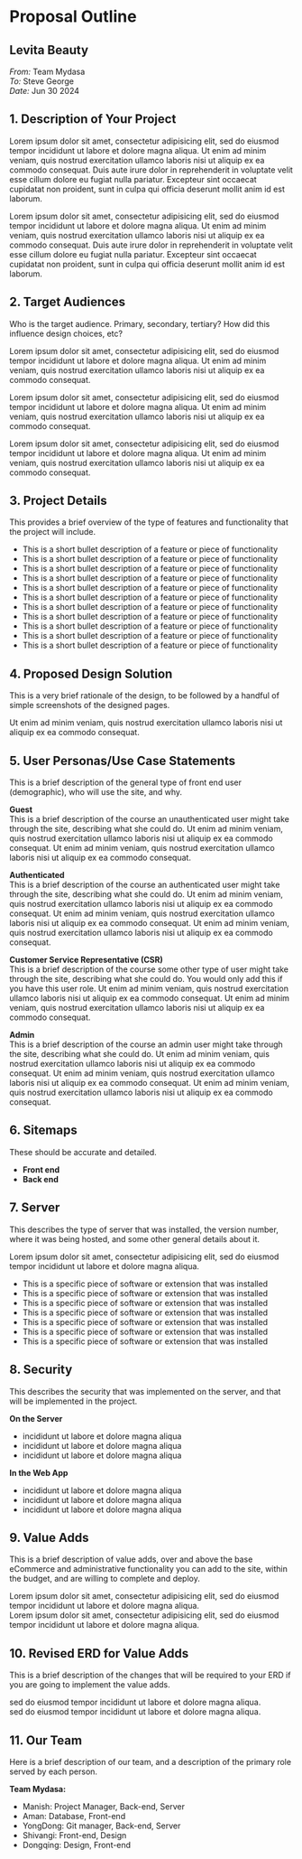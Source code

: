 # Proposal Outline

## Levita Beauty
*From:* Team Mydasa  
*To:* Steve George  
*Date:* Jun 30 2024

## 1. Description of Your Project

Lorem ipsum dolor sit amet, consectetur adipisicing elit, sed do eiusmod tempor incididunt ut labore et dolore magna aliqua. Ut enim ad minim veniam, quis nostrud exercitation ullamco laboris nisi ut aliquip ex ea commodo consequat. Duis aute irure dolor in reprehenderit in voluptate velit esse cillum dolore eu fugiat nulla pariatur. Excepteur sint occaecat cupidatat non proident, sunt in culpa qui officia deserunt mollit anim id est laborum.

Lorem ipsum dolor sit amet, consectetur adipisicing elit, sed do eiusmod tempor incididunt ut labore et dolore magna aliqua. Ut enim ad minim veniam, quis nostrud exercitation ullamco laboris nisi ut aliquip ex ea commodo consequat. Duis aute irure dolor in reprehenderit in voluptate velit esse cillum dolore eu fugiat nulla pariatur. Excepteur sint occaecat cupidatat non proident, sunt in culpa qui officia deserunt mollit anim id est laborum.

## 2. Target Audiences

Who is the target audience. Primary, secondary, tertiary? How did this influence design choices, etc?

Lorem ipsum dolor sit amet, consectetur adipisicing elit, sed do eiusmod tempor incididunt ut labore et dolore magna aliqua. Ut enim ad minim veniam, quis nostrud exercitation ullamco laboris nisi ut aliquip ex ea commodo consequat.

Lorem ipsum dolor sit amet, consectetur adipisicing elit, sed do eiusmod tempor incididunt ut labore et dolore magna aliqua. Ut enim ad minim veniam, quis nostrud exercitation ullamco laboris nisi ut aliquip ex ea commodo consequat.

Lorem ipsum dolor sit amet, consectetur adipisicing elit, sed do eiusmod tempor incididunt ut labore et dolore magna aliqua. Ut enim ad minim veniam, quis nostrud exercitation ullamco laboris nisi ut aliquip ex ea commodo consequat.

## 3. Project Details

This provides a brief overview of the type of features and functionality that the project will include.

- This is a short bullet description of a feature or piece of functionality
- This is a short bullet description of a feature or piece of functionality
- This is a short bullet description of a feature or piece of functionality
- This is a short bullet description of a feature or piece of functionality
- This is a short bullet description of a feature or piece of functionality
- This is a short bullet description of a feature or piece of functionality
- This is a short bullet description of a feature or piece of functionality
- This is a short bullet description of a feature or piece of functionality
- This is a short bullet description of a feature or piece of functionality
- This is a short bullet description of a feature or piece of functionality
- This is a short bullet description of a feature or piece of functionality

## 4. Proposed Design Solution

This is a very brief rationale of the design, to be followed by a handful of simple screenshots of the designed pages.

Ut enim ad minim veniam, quis nostrud exercitation ullamco laboris nisi ut aliquip ex ea commodo consequat.

## 5. User Personas/Use Case Statements

This is a brief description of the general type of front end user (demographic), who will use the site, and why.

**Guest**  
This is a brief description of the course an unauthenticated user might take through the site, describing what she could do. Ut enim ad minim veniam, quis nostrud exercitation ullamco laboris nisi ut aliquip ex ea commodo consequat. Ut enim ad minim veniam, quis nostrud exercitation ullamco laboris nisi ut aliquip ex ea commodo consequat.

**Authenticated**  
This is a brief description of the course an authenticated user might take through the site, describing what she could do. Ut enim ad minim veniam, quis nostrud exercitation ullamco laboris nisi ut aliquip ex ea commodo consequat. Ut enim ad minim veniam, quis nostrud exercitation ullamco laboris nisi ut aliquip ex ea commodo consequat. Ut enim ad minim veniam, quis nostrud exercitation ullamco laboris nisi ut aliquip ex ea commodo consequat.

**Customer Service Representative (CSR)**  
This is a brief description of the course some other type of user might take through the site, describing what she could do. You would only add this if you have this user role. Ut enim ad minim veniam, quis nostrud exercitation ullamco laboris nisi ut aliquip ex ea commodo consequat. Ut enim ad minim veniam, quis nostrud exercitation ullamco laboris nisi ut aliquip ex ea commodo consequat.

**Admin**  
This is a brief description of the course an admin user might take through the site, describing what she could do. Ut enim ad minim veniam, quis nostrud exercitation ullamco laboris nisi ut aliquip ex ea commodo consequat. Ut enim ad minim veniam, quis nostrud exercitation ullamco laboris nisi ut aliquip ex ea commodo consequat. Ut enim ad minim veniam, quis nostrud exercitation ullamco laboris nisi ut aliquip ex ea commodo consequat.

## 6. Sitemaps

These should be accurate and detailed.

- **Front end**
- **Back end**

## 7. Server

This describes the type of server that was installed, the version number, where it was being hosted, and some other general details about it.

Lorem ipsum dolor sit amet, consectetur adipisicing elit, sed do eiusmod tempor incididunt ut labore et dolore magna aliqua.

- This is a specific piece of software or extension that was installed
- This is a specific piece of software or extension that was installed
- This is a specific piece of software or extension that was installed
- This is a specific piece of software or extension that was installed
- This is a specific piece of software or extension that was installed
- This is a specific piece of software or extension that was installed
- This is a specific piece of software or extension that was installed

## 8. Security

This describes the security that was implemented on the server, and that will be implemented in the project.

**On the Server**
- incididunt ut labore et dolore magna aliqua
- incididunt ut labore et dolore magna aliqua
- incididunt ut labore et dolore magna aliqua

**In the Web App**
- incididunt ut labore et dolore magna aliqua
- incididunt ut labore et dolore magna aliqua
- incididunt ut labore et dolore magna aliqua

## 9. Value Adds

This is a brief description of value adds, over and above the base eCommerce and administrative functionality you can add to the site, within the budget, and are willing to complete and deploy.

Lorem ipsum dolor sit amet, consectetur adipisicing elit, sed do eiusmod tempor incididunt ut labore et dolore magna aliqua.  
Lorem ipsum dolor sit amet, consectetur adipisicing elit, sed do eiusmod tempor incididunt ut labore et dolore magna aliqua.

## 10. Revised ERD for Value Adds

This is a brief description of the changes that will be required to your ERD if you are going to implement the value adds.

sed do eiusmod tempor incididunt ut labore et dolore magna aliqua.  
sed do eiusmod tempor incididunt ut labore et dolore magna aliqua.

## 11. Our Team

Here is a brief description of our team, and a description of the primary role served by each person.

**Team Mydasa:**

- Manish: Project Manager, Back-end, Server
- Aman: Database, Front-end
- YongDong: Git manager, Back-end, Server
- Shivangi: Front-end, Design
- Dongqing:  Design, Front-end
